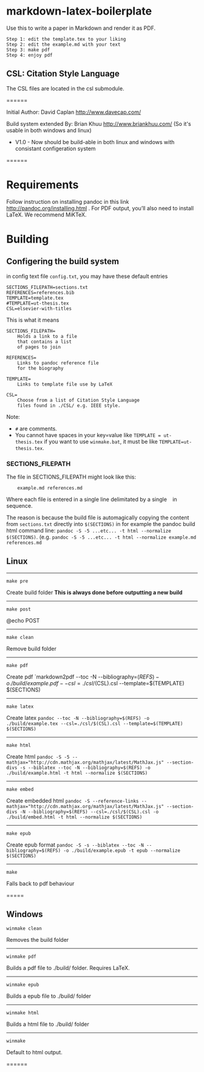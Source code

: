 markdown-latex-boilerplate==========================Use this to write a paper in Markdown and render it as PDF.    Step 1: edit the template.tex to your liking    Step 2: edit the example.md with your text    Step 3: make pdf    Step 4: enjoy pdf## CSL: Citation Style LanguageThe CSL files are located in the csl submodule.======Initial Author: David Caplan http://www.davecap.com/Build system extended By: Brian Khuu http://www.briankhuu.com/ (So it's usable in both windows and linux)* V1.0 - Now should be build-able in both linux and windows with consistant configeration system======# Requirements Follow instruction on installing pandoc in this link http://pandoc.org/installing.html . For PDF output, you’ll also need to install LaTeX. We recommend MiKTeX.# Building ## Configering the build systemin config text file `config.txt`, you may have these default entries	SECTIONS_FILEPATH=sections.txt	REFERENCES=references.bib	TEMPLATE=template.tex	#TEMPLATE=ut-thesis.tex	CSL=elsevier-with-titlesThis is what it means	SECTIONS_FILEPATH=		Holds a link to a file		that contains a list		of pages to join		REFERENCES=		Links to pandoc reference file		for the biography 			TEMPLATE=		Links to template file use by LaTeX			CSL=		Choose from a list of Citation Style Language		files found in ./CSL/ e.g. IEEE style.Note: * `#` are comments.  * You cannot have spaces in your key=value like `TEMPLATE = ut-thesis.tex` if you want to use `winmake.bat`, it must be like `TEMPLATE=ut-thesis.tex`. ### SECTIONS_FILEPATHThe file in SECTIONS_FILEPATH might look like this:```    example.md references.md```Where each file is entered in a single line delimitated by a single ` ` in sequence. The reason is because the build file is automagically copying the content from `sections.txt` directly into `$(SECTIONS)` in for example the pandoc build html command line: `pandoc -S -5 ...etc... -t html --normalize $(SECTIONS)`. (e.g. `pandoc -S -5 ...etc... -t html --normalize example.md references.md`	## Linux---	make preCreate build folder **This is always done before outputting a new build**---	make post@echo POST---	make clean	Remove build folder---	make pdfCreate pdf `markdown2pdf --toc -N --bibliography=$(REFS) -o ./build/example.pdf --csl=./csl/$(CSL).csl --template=$(TEMPLATE) $(SECTIONS)---	make latexCreate latex `pandoc --toc -N --bibliography=$(REFS) -o ./build/example.tex --csl=./csl/$(CSL).csl --template=$(TEMPLATE) $(SECTIONS)`---	make htmlCreate html `pandoc -S -5 --mathjax="http://cdn.mathjax.org/mathjax/latest/MathJax.js" --section-divs -s --biblatex --toc -N --bibliography=$(REFS) -o ./build/example.html -t html --normalize $(SECTIONS)`---	make embedCreate embedded html `pandoc -S --reference-links --mathjax="http://cdn.mathjax.org/mathjax/latest/MathJax.js" --section-divs -N --bibliography=$(REFS) --csl=./csl/$(CSL).csl -o ./build/embed.html -t html --normalize $(SECTIONS)`---	make epubCreate epub format `pandoc -S -s --biblatex --toc -N --bibliography=$(REFS) -o ./build/example.epub -t epub --normalize $(SECTIONS)`---	makeFalls back to pdf behaviour=====## Windows	winmake cleanRemoves the build folder---	winmake pdf	Builds a pdf file to ./build/ folder. Requires LaTeX.	---		winmake epub	Builds a epub file to ./build/ folder 	---	winmake html	Builds a html file to ./build/ folder ---		winmakeDefault to html output.======